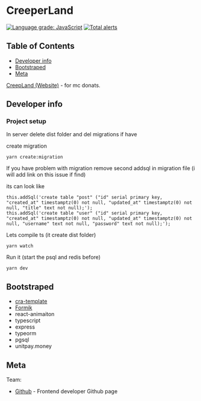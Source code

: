 # CreeperLand 

[![Language grade: JavaScript](https://img.shields.io/lgtm/grade/javascript/g/Barklim/CreeperLand.svg?logo=lgtm&logoWidth=18)](https://lgtm.com/projects/g/Barklim/CreeperLand/context:javascript)
[![Total alerts](https://img.shields.io/lgtm/alerts/g/Barklim/CreeperLand.svg?logo=lgtm&logoWidth=18)](https://lgtm.com/projects/g/Barklim/CreeperLand/alerts/)

## Table of Contents

- [Developer info](#developer-info)
- [Bootstraped](#bootstraped)
- [Meta](#meta)	

[CreepLand (Website)](https://creeper.land/) - for mc donats.

## Developer info

### Project setup

In server delete dist folder and del migrations if have

create migration

```
yarn create:migration 
```

If you have problem with migration remove second addsql in migration file (i will add link on this issue if find)

its can look like

```
this.addSql('create table "post" ("id" serial primary key, "created_at" timestamptz(0) not null, "updated_at" timestamptz(0) not null, "title" text not null);');
this.addSql('create table "user" ("id" serial primary key, "created_at" timestamptz(0) not null, "updated_at" timestamptz(0) not null, "username" text not null, "password" text not null);');
```

Lets compile ts (it create dist folder)

```
yarn watch 
```

Run it (start the psql and redis before)

```
yarn dev 
```

## Bootstraped

* [cra-template](https://github.com/react-boilerplate/react-boilerplate-cra-template)
* [Formik](Formik)
* react-animaiton
* typescript
* express
* typeorm
* pgsql
* unitpay.money

## Meta

Team:
- [Github](https://barklim.github.io/) - Frontend developer Github page
